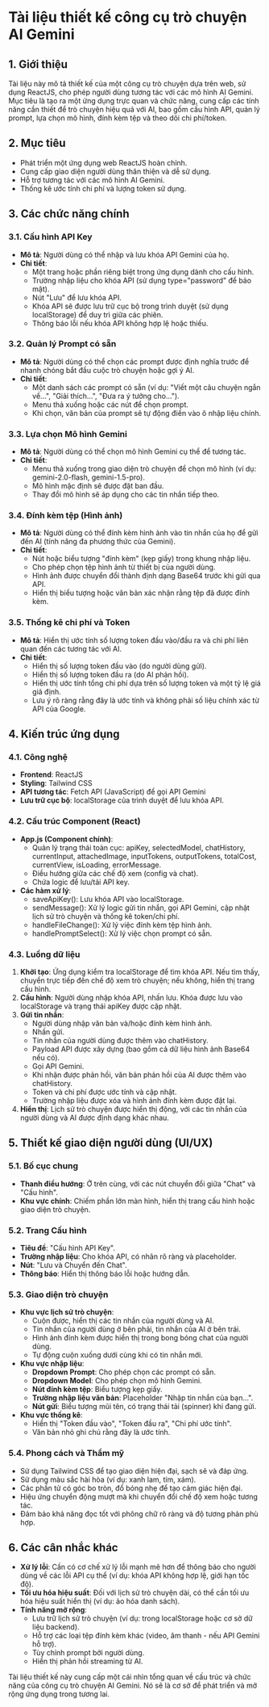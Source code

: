 # **Tài liệu thiết kế công cụ trò chuyện AI Gemini**

## **1\. Giới thiệu**

Tài liệu này mô tả thiết kế của một công cụ trò chuyện dựa trên web, sử dụng ReactJS, cho phép người dùng tương tác với các mô hình AI Gemini. Mục tiêu là tạo ra một ứng dụng trực quan và chức năng, cung cấp các tính năng cần thiết để trò chuyện hiệu quả với AI, bao gồm cấu hình API, quản lý prompt, lựa chọn mô hình, đính kèm tệp và theo dõi chi phí/token.

## **2\. Mục tiêu**

* Phát triển một ứng dụng web ReactJS hoàn chỉnh.  
* Cung cấp giao diện người dùng thân thiện và dễ sử dụng.  
* Hỗ trợ tương tác với các mô hình AI Gemini.  
* Thống kê ước tính chi phí và lượng token sử dụng.

## **3\. Các chức năng chính**

### **3.1. Cấu hình API Key**

* **Mô tả**: Người dùng có thể nhập và lưu khóa API Gemini của họ.  
* **Chi tiết**:  
  * Một trang hoặc phần riêng biệt trong ứng dụng dành cho cấu hình.  
  * Trường nhập liệu cho khóa API (sử dụng type="password" để bảo mật).  
  * Nút "Lưu" để lưu khóa API.  
  * Khóa API sẽ được lưu trữ cục bộ trong trình duyệt (sử dụng localStorage) để duy trì giữa các phiên.  
  * Thông báo lỗi nếu khóa API không hợp lệ hoặc thiếu.

### **3.2. Quản lý Prompt có sẵn**

* **Mô tả**: Người dùng có thể chọn các prompt được định nghĩa trước để nhanh chóng bắt đầu cuộc trò chuyện hoặc gợi ý AI.  
* **Chi tiết**:  
  * Một danh sách các prompt có sẵn (ví dụ: "Viết một câu chuyện ngắn về...", "Giải thích...", "Đưa ra ý tưởng cho...").  
  * Menu thả xuống hoặc các nút để chọn prompt.  
  * Khi chọn, văn bản của prompt sẽ tự động điền vào ô nhập liệu chính.

### **3.3. Lựa chọn Mô hình Gemini**

* **Mô tả**: Người dùng có thể chọn mô hình Gemini cụ thể để tương tác.  
* **Chi tiết**:  
  * Menu thả xuống trong giao diện trò chuyện để chọn mô hình (ví dụ: gemini-2.0-flash, gemini-1.5-pro).  
  * Mô hình mặc định sẽ được đặt ban đầu.  
  * Thay đổi mô hình sẽ áp dụng cho các tin nhắn tiếp theo.

### **3.4. Đính kèm tệp (Hình ảnh)**

* **Mô tả**: Người dùng có thể đính kèm hình ảnh vào tin nhắn của họ để gửi đến AI (tính năng đa phương thức của Gemini).  
* **Chi tiết**:  
  * Nút hoặc biểu tượng "đính kèm" (kẹp giấy) trong khung nhập liệu.  
  * Cho phép chọn tệp hình ảnh từ thiết bị của người dùng.  
  * Hình ảnh được chuyển đổi thành định dạng Base64 trước khi gửi qua API.  
  * Hiển thị biểu tượng hoặc văn bản xác nhận rằng tệp đã được đính kèm.

### **3.5. Thống kê chi phí và Token**

* **Mô tả**: Hiển thị ước tính số lượng token đầu vào/đầu ra và chi phí liên quan đến các tương tác với AI.  
* **Chi tiết**:  
  * Hiển thị số lượng token đầu vào (do người dùng gửi).  
  * Hiển thị số lượng token đầu ra (do AI phản hồi).  
  * Hiển thị ước tính tổng chi phí dựa trên số lượng token và một tỷ lệ giá giả định.  
  * Lưu ý rõ ràng rằng đây là ước tính và không phải số liệu chính xác từ API của Google.

## **4\. Kiến trúc ứng dụng**

### **4.1. Công nghệ**

* **Frontend**: ReactJS  
* **Styling**: Tailwind CSS  
* **API tương tác**: Fetch API (JavaScript) để gọi API Gemini  
* **Lưu trữ cục bộ**: localStorage của trình duyệt để lưu khóa API.

### **4.2. Cấu trúc Component (React)**

* **App.js (Component chính)**:  
  * Quản lý trạng thái toàn cục: apiKey, selectedModel, chatHistory, currentInput, attachedImage, inputTokens, outputTokens, totalCost, currentView, isLoading, errorMessage.  
  * Điều hướng giữa các chế độ xem (config và chat).  
  * Chứa logic để lưu/tải API key.  
* **Các hàm xử lý**:  
  * saveApiKey(): Lưu khóa API vào localStorage.  
  * sendMessage(): Xử lý logic gửi tin nhắn, gọi API Gemini, cập nhật lịch sử trò chuyện và thống kê token/chi phí.  
  * handleFileChange(): Xử lý việc đính kèm tệp hình ảnh.  
  * handlePromptSelect(): Xử lý việc chọn prompt có sẵn.

### **4.3. Luồng dữ liệu**

1. **Khởi tạo**: Ứng dụng kiểm tra localStorage để tìm khóa API. Nếu tìm thấy, chuyển trực tiếp đến chế độ xem trò chuyện; nếu không, hiển thị trang cấu hình.  
2. **Cấu hình**: Người dùng nhập khóa API, nhấn lưu. Khóa được lưu vào localStorage và trạng thái apiKey được cập nhật.  
3. **Gửi tin nhắn**:  
   * Người dùng nhập văn bản và/hoặc đính kèm hình ảnh.  
   * Nhấn gửi.  
   * Tin nhắn của người dùng được thêm vào chatHistory.  
   * Payload API được xây dựng (bao gồm cả dữ liệu hình ảnh Base64 nếu có).  
   * Gọi API Gemini.  
   * Khi nhận được phản hồi, văn bản phản hồi của AI được thêm vào chatHistory.  
   * Token và chi phí được ước tính và cập nhật.  
   * Trường nhập liệu được xóa và hình ảnh đính kèm được đặt lại.  
4. **Hiển thị**: Lịch sử trò chuyện được hiển thị động, với các tin nhắn của người dùng và AI được định dạng khác nhau.

## **5\. Thiết kế giao diện người dùng (UI/UX)**

### **5.1. Bố cục chung**

* **Thanh điều hướng**: Ở trên cùng, với các nút chuyển đổi giữa "Chat" và "Cấu hình".  
* **Khu vực chính**: Chiếm phần lớn màn hình, hiển thị trang cấu hình hoặc giao diện trò chuyện.

### **5.2. Trang Cấu hình**

* **Tiêu đề**: "Cấu hình API Key".  
* **Trường nhập liệu**: Cho khóa API, có nhãn rõ ràng và placeholder.  
* **Nút**: "Lưu và Chuyển đến Chat".  
* **Thông báo**: Hiển thị thông báo lỗi hoặc hướng dẫn.

### **5.3. Giao diện trò chuyện**

* **Khu vực lịch sử trò chuyện**:  
  * Cuộn được, hiển thị các tin nhắn của người dùng và AI.  
  * Tin nhắn của người dùng ở bên phải, tin nhắn của AI ở bên trái.  
  * Hình ảnh đính kèm được hiển thị trong bong bóng chat của người dùng.  
  * Tự động cuộn xuống dưới cùng khi có tin nhắn mới.  
* **Khu vực nhập liệu**:  
  * **Dropdown Prompt**: Cho phép chọn các prompt có sẵn.  
  * **Dropdown Model**: Cho phép chọn mô hình Gemini.  
  * **Nút đính kèm tệp**: Biểu tượng kẹp giấy.  
  * **Trường nhập liệu văn bản**: Placeholder "Nhập tin nhắn của bạn...".  
  * **Nút gửi**: Biểu tượng mũi tên, có trạng thái tải (spinner) khi đang gửi.  
* **Khu vực thống kê**:  
  * Hiển thị "Token đầu vào", "Token đầu ra", "Chi phí ước tính".  
  * Văn bản nhỏ ghi chú rằng đây là ước tính.

### **5.4. Phong cách và Thẩm mỹ**

* Sử dụng Tailwind CSS để tạo giao diện hiện đại, sạch sẽ và đáp ứng.  
* Sử dụng màu sắc hài hòa (ví dụ: xanh lam, tím, xám).  
* Các phần tử có góc bo tròn, đổ bóng nhẹ để tạo cảm giác hiện đại.  
* Hiệu ứng chuyển động mượt mà khi chuyển đổi chế độ xem hoặc tương tác.  
* Đảm bảo khả năng đọc tốt với phông chữ rõ ràng và độ tương phản phù hợp.

## **6\. Các cân nhắc khác**

* **Xử lý lỗi**: Cần có cơ chế xử lý lỗi mạnh mẽ hơn để thông báo cho người dùng về các lỗi API cụ thể (ví dụ: khóa API không hợp lệ, giới hạn tốc độ).  
* **Tối ưu hóa hiệu suất**: Đối với lịch sử trò chuyện dài, có thể cần tối ưu hóa hiệu suất hiển thị (ví dụ: ảo hóa danh sách).  
* **Tính năng mở rộng**:  
  * Lưu trữ lịch sử trò chuyện (ví dụ: trong localStorage hoặc cơ sở dữ liệu backend).  
  * Hỗ trợ các loại tệp đính kèm khác (video, âm thanh \- nếu API Gemini hỗ trợ).  
  * Tùy chỉnh prompt bởi người dùng.  
  * Hiển thị phản hồi streaming từ AI.

Tài liệu thiết kế này cung cấp một cái nhìn tổng quan về cấu trúc và chức năng của công cụ trò chuyện AI Gemini. Nó sẽ là cơ sở để phát triển và mở rộng ứng dụng trong tương lai.